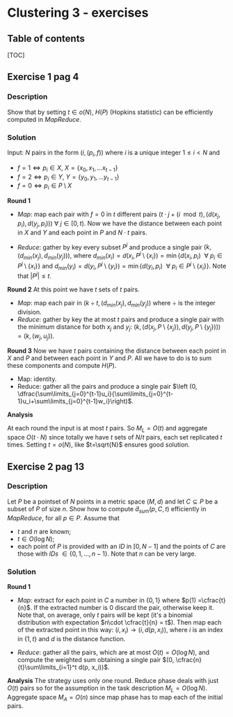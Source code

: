 # Clustering 3 - exercises

## Table of contents

[TOC]

## Exercise 1 pag 4

### Description

Show that by setting $t ∈ o(N)$, $H(P)$ (Hopkins statistic) can be efficiently computed in *MapReduce*.

### Solution

Input: $N$ pairs in the form $(i, (p_i, f))$ where $i$ is a unique integer $1 \le i < N$ and

- $f=1 \iff p_i\in X$, $X=\{x_0,x_1,...x_{t-1}\}$
- $f=2 \iff p_i\in Y$, $Y=\{y_0,y_1,...y_{t-1}\}$
- $f=0 \iff p_i\in P\setminus X$

**Round 1**

- *Map*: map each pair with $f=0$ in $t$ different pairs $(t\cdot j +(i\mod{t}), (d(x_j, p_i),d(y_j,p_i)))~\forall~j\in [0,t)$.
  Now we have the distance between each point in $X$ and $Y$ and each point in $P$ and $N\cdot t$ pairs.

- *Reduce*: gather by key every subset $P^j$ and produce a single pair $(k, (d_{min}(x_j), d_{min}(y_j)))$, where $d_{min}(x_i)=d(x_i,P^j\setminus \{x_i\})=\min{\{d(x_i,p_i)~~\forall~p_i\in P^j\setminus \{x_i\}\}}$ and $d_{min}(y_i)=d(y_i,P^j\setminus \{y_i\})=\min{\{d(y_i,p_i)~~\forall~p_i\in P^j\setminus \{x_i\}\}}$.
  Note that $|P^j|\le t$.

**Round 2**
At this point we have $t$ sets of $t$ pairs.

- *Map*: map each pair in $(k \div t, (d_{min}(x_j), d_{min}(y_j))$ where $\div$ is the integer division.
- *Reduce*: gather by key the at most $t$ pairs and produce a single pair with the minimum distance for both $x_j$ and $y_j$:  $(k, (d(x_j,P\setminus \{x_j\}), d(y_j,P\setminus \{y_j\})))=(k, (w_j, u_j))$.

**Round 3**
Now we have $t$ pairs containing the distance between each point in $X$ and $P$ and between each point in $Y$ and $P$. All we have to do is to sum these components and compute $H(P)$.

- Map: identity.
- Reduce: gather all the pairs and produce a single pair $\left (0, \dfrac{\sum\limits_{j=0}^{t-1}u_i}{\sum\limits_{j=0}^{t-1}u_i+\sum\limits_{j=0}^{t-1}w_i}\right)$.

**Analysis**

At each round the input is at most $t$ pairs. So $M_L=O(t)$ and aggregate space $O(t\cdot N)$ since totally we have $t$ sets of $N/t$ pairs, each set replicated $t$ times.
Setting $t=o(N)$, like $t=\sqrt{N}$ ensures good solution.



## Exercise 2 pag 13

### Description

Let $P$ be a pointset of $N$ points in a metric space $(M, d)$ and let $C ⊆ P$ be a subset of $P$ of size $n$. Show how to compute $\tilde{d}_{sum} (p, C , t)$ efficiently in *MapReduce*, for all $p \in P$. Assume that

- $t$ and $n$ are known;
- $t ∈ O(\log{N})$;
- each point of $P$ is provided with an *ID* in $[0, N − 1]$ and the points of $C$ are those with *IDs* $\in \{0, 1, . . . , n− 1\}$.
  Note that $n$ can be very large.

### Solution

**Round 1**

- *Map*: extract for each point in $C$ a number in $\{0,1\}$ where $p(1) =\cfrac{t}{n}$. If the extracted number is $0$ discard the pair, otherwise keep it.
  Note that, on average, only $t$ pairs will be kept (it's a binomial distribution with expectation $n\cdot \cfrac{t}{n} = t$).
Then map each of the extracted point in this way: $(i, x_i) \longrightarrow (i, d(p, x_i))$, where $i$ is an index in $\{1, t\}$ and $d$ is the distance function.
  
- *Reduce*: gather all the pairs, which are at most $O(t)=O(\log N)$, and compute the weighted sum obtaining a single pair $(0, \cfrac{n}{t}\sum\limits_{i=1}^t d(p, x_i))$.

**Analysis**
The strategy uses only one round. Reduce phase deals with just $O(t)$ pairs so for the assumption in the task description $M_L=O(\log N)$. Aggregate space $M_A=O(n)$ since map phase has to map each of the initial pairs.

